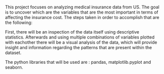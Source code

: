 This project focuses on analyzing medical insurance data from US. The goal is to uncover which are the variables that are the most important in terms of affecting the insurance cost. The steps taken in order to accomplish that are the following:

First, there will be an inspection of the data itself using descriptive statistics. Afterwards and using multiple combinations of variables plotted with eachother there will be a visual analysis of the data, which will provide insight and information regarding the patterns that are present within the dataset.

The python libraries that will be used are : pandas, matplotlib.pyplot and seaborn.
